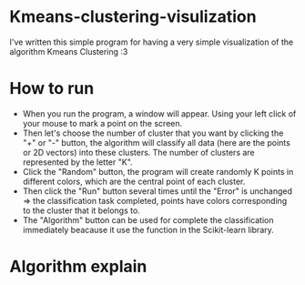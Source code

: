 # Kmeans-clustering-visulization
I've written this simple program for having a very simple visualization of the algorithm Kmeans Clustering :3 
# How to run
- When you run the program, a window will appear. Using your left click of your mouse to mark a point on the screen.
- Then let's choose the number of cluster that you want by clicking the "+" or "-" button, the algorithm will classify all data (here are the points or 2D vectors) into these clusters. The number of clusters are represented by the letter "K".
- Click the "Random" button, the program will create randomly K points in different colors, which are the central point of each cluster.
- Then click the "Run" button several times until the "Error" is unchanged => the classification task completed, points have colors corresponding to the cluster that it belongs to.
- The "Algorithm" button can be used for complete the classification immediately beacause it use the function in the Scikit-learn library.
# Algorithm explain

